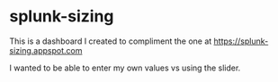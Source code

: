 # splunk-sizing

This is a dashboard I created to compliment the one at https://splunk-sizing.appspot.com

I wanted to be able to enter my own values vs using the slider.

